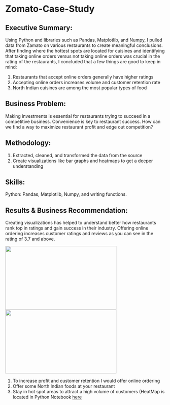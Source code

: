# Zomato-Case-Study
## Executive Summary:
Using Python and libraries such as Pandas, Matplotlib, and Numpy, I pulled data from Zamato on various restaurants to create meaningful conclusions. After finding where the hottest spots are located for cuisines and identifying that taking online orders versus not taking online orders was crucial in the rating of the restaurants, I concluded that a few things are good to keep in mind:

  1. Restaurants that accept online orders generally have higher ratings
  2. Accepting online orders increases volume and customer retention rate 
  3. North Indian cuisines are among the most popular types of food 

## Business Problem:

Making investments is essential for restaurants trying to succeed in a competitive business. Convenience is key to restaurant success. How can we find a way to maximize restaurant profit and edge out competition?

## Methodology:

  1. Extracted, cleaned, and transformed the data from the source
  2. Create visualizations like bar graphs and heatmaps to get a deeper understanding
     
## Skills:

Python: Pandas, Matplotlib, Numpy, and writing functions.

## Results & Business Recommendation:
Creating visualizations has helped to understand better how restaurants rank top in ratings and gain success in their industry. Offering online ordering increases customer ratings and reviews as you can see in the rating of 3.7 and above.

<img src="https://github.com/SahraanMohammed/Zomato-Case-Study/assets/172436156/4f39a03c-8cc2-42c8-816b-6e39794c39a8" width="350" height="200">

<img src="https://github.com/SahraanMohammed/Zomato-Case-Study/assets/172436156/b788f24b-0715-4fcd-ac18-d5e69048559a" width="350" height="200">

1. To increase profit and customer retention I would offer online ordering
2. Offer some North Indian foods at your restaurant 
3. Stay in hot spot areas to attract a high volume of customers (HeatMap is located in Python Notebook [here](https://nbviewer.org/github/SahraanMohammed/Zomato-CaseStudy/blob/main/Geospatial%20Analysis%20Project%20%28Zomato%20Case-Study%29.ipynb)
